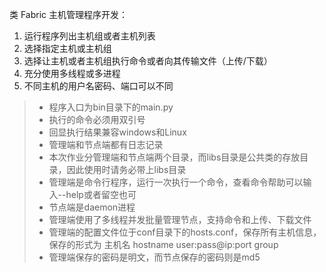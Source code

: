类 Fabric 主机管理程序开发：
1. 运行程序列出主机组或者主机列表
2. 选择指定主机或主机组
3. 选择让主机或者主机组执行命令或者向其传输文件（上传/下载）
4. 充分使用多线程或多进程
5. 不同主机的用户名密码、端口可以不同

> * 程序入口为bin目录下的main.py
> * 执行的命令必须用双引号
> * 回显执行结果兼容windows和Linux
> * 管理端和节点端都有日志记录
> * 本次作业分管理端和节点端两个目录，而libs目录是公共类的存放目录，因此使用时请务必带上libs目录
> * 管理端是命令行程序，运行一次执行一个命令，查看命令帮助可以输入--help或者留空也可
> * 节点端是daemon进程
> * 管理端使用了多线程并发批量管理节点，支持命令和上传、下载文件
> * 管理端的配置文件位于conf目录下的hosts.conf，保存所有主机信息，保存的形式为
主机名 hostname user:pass@ip:port group
> * 管理端保存的密码是明文，而节点保存的密码则是md5

